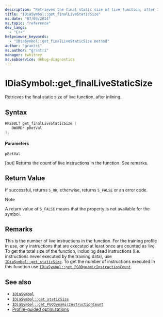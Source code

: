 ```yaml
---
description: "Retrieves the final static size of live function, after inlining."
title: "IDiaSymbol::get_finalLiveStaticSize"
ms.date: "07/09/2024"
ms.topic: "reference"
dev_langs:
  - "C++"
helpviewer_keywords:
  - "IDiaSymbol::get_finalLiveStaticSize method"
author: "grantri"
ms.author: "grantri"
manager: twhitney
ms.subservice: debug-diagnostics
---
```

# IDiaSymbol::get_finalLiveStaticSize

Retrieves the final static size of live function, after inlining.

## Syntax

```C++
HRESULT get_finalLiveStaticSize ( 
   DWORD* pRetVal
);
```

#### Parameters

 `pRetVal`

[out] Returns the count of live instructions in the function. See remarks.

## Return Value

 If successful, returns `S_OK`; otherwise, returns `S_FALSE` or an error code.

> [!NOTE]
> A return value of `S_FALSE` means that the property is not available for the symbol.

## Remarks

This is the number of live instructions in the function. For the training profile in use, only instructions that are executed at least once are counted as live. To get the total size of the function, including dead instructions (i.e. instructions never executed by the training data), use [`IDiaSymbol::get_staticSize`](../../debugger/debug-interface-access/idiasymbol-get-staticsize.md). To get the number of instructions executed in this function use [`IDiaSymbol::get_PGODynamicInstructionCount`](../../debugger/debug-interface-access/idiasymbol-get-pgodynamicinstructioncount.md). 

## See also

- [`IDiaSymbol`](../../debugger/debug-interface-access/idiasymbol.md)
- [`IDiaSymbol::get_staticSize`](../../debugger/debug-interface-access/idiasymbol-get-staticsize.md)
- [`IDiaSymbol::get_PGODynamicInstructionCount`](../../debugger/debug-interface-access/idiasymbol-get-pgodynamicinstructioncount.md)
- [Profile-guided optimizations](/cpp/build/profile-guided-optimizations)
